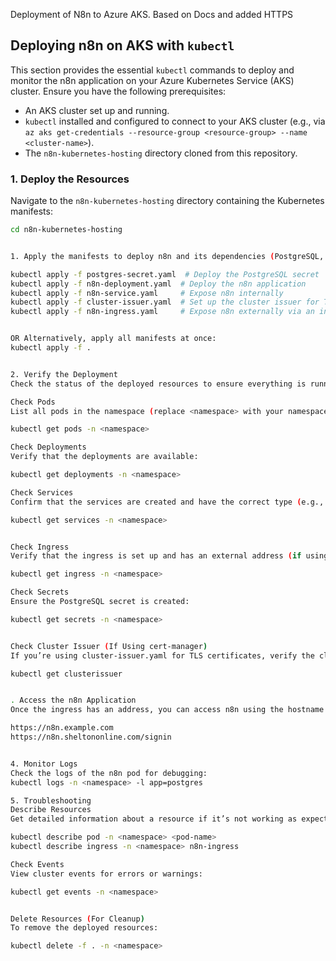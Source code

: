 Deployment of N8n to Azure AKS. Based on Docs and added HTTPS
## Deploying n8n on AKS with `kubectl`

This section provides the essential `kubectl` commands to deploy and monitor the n8n application on your Azure Kubernetes Service (AKS) cluster. Ensure you have the following prerequisites:
- An AKS cluster set up and running.
- `kubectl` installed and configured to connect to your AKS cluster (e.g., via `az aks get-credentials --resource-group <resource-group> --name <cluster-name>`).
- The `n8n-kubernetes-hosting` directory cloned from this repository.

### 1. Deploy the Resources
Navigate to the `n8n-kubernetes-hosting` directory containing the Kubernetes manifests:
```bash
cd n8n-kubernetes-hosting


1. Apply the manifests to deploy n8n and its dependencies (PostgreSQL, ingress, etc.):

kubectl apply -f postgres-secret.yaml  # Deploy the PostgreSQL secret
kubectl apply -f n8n-deployment.yaml  # Deploy the n8n application
kubectl apply -f n8n-service.yaml     # Expose n8n internally
kubectl apply -f cluster-issuer.yaml  # Set up the cluster issuer for TLS (if using cert-manager)
kubectl apply -f n8n-ingress.yaml     # Expose n8n externally via an ingress


OR Alternatively, apply all manifests at once:
kubectl apply -f .


2. Verify the Deployment
Check the status of the deployed resources to ensure everything is running correctly.

Check Pods
List all pods in the namespace (replace <namespace> with your namespace, e.g., default if not specified):

kubectl get pods -n <namespace>

Check Deployments
Verify that the deployments are available:

kubectl get deployments -n <namespace>

Check Services
Confirm that the services are created and have the correct type (e.g., ClusterIP for internal, or LoadBalancer if applicable):

kubectl get services -n <namespace>


Check Ingress
Verify that the ingress is set up and has an external address (if using an ingress controller):

kubectl get ingress -n <namespace>

Check Secrets
Ensure the PostgreSQL secret is created:

kubectl get secrets -n <namespace>


Check Cluster Issuer (If Using cert-manager)
If you’re using cluster-issuer.yaml for TLS certificates, verify the cluster issuer:

kubectl get clusterissuer


. Access the n8n Application
Once the ingress has an address, you can access n8n using the hostname specified in n8n-ingress.yaml (e.g., n8n.example.com). Open it in your browser:

https://n8n.example.com
https://n8n.sheltononline.com/signin


4. Monitor Logs
Check the logs of the n8n pod for debugging:
kubectl logs -n <namespace> -l app=postgres

5. Troubleshooting
Describe Resources
Get detailed information about a resource if it’s not working as expected:

kubectl describe pod -n <namespace> <pod-name>
kubectl describe ingress -n <namespace> n8n-ingress

Check Events
View cluster events for errors or warnings:

kubectl get events -n <namespace>


Delete Resources (For Cleanup)
To remove the deployed resources:

kubectl delete -f . -n <namespace>